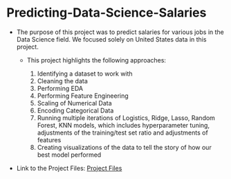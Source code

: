 # Predicting-Data-Science-Salaries

- The purpose of this project was to predict salaries for various jobs in the Data Science field. We focused solely on United States data in this project. 
    
  - This project highlights the following approaches:
    
      1) Identifying a dataset to work with
      2) Cleaning the data
      3) Performing EDA
      4) Performing Feature Engineering
      5) Scaling of Numerical Data
      6) Encoding Categorical Data
      7) Running multiple iterations of Logistics, Ridge, Lasso, Random Forest, KNN models, which includes hyperparameter tuning, adjustments of the training/test set ratio and adjustments of features
      8) Creating visualizations of the data to tell the story of how our best model performed
   
- Link to the Project Files: [Project Files]()
